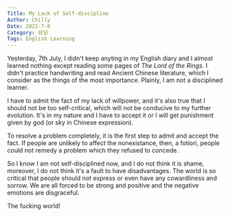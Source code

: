 ```yaml
---
Title: My Lack of Self-discipline
Author: Chilly
Date: 2021-7-8
Category: 日记
Tags: English Learning
---
```


Yesterday, 7th July, I didn't keep anyting in my English diary and I almost learned nothing except reading some pages of *The Lord of the Rings*. I didn't practice handwriting and read Ancient Chinese literature, which I consider as the things of the most importance. Plainly, I am not a disciplined learner. 

I have to admit the fact of my lack of willpower, and it's also true that I should not be too self-critical, which will not be conducive to my further evolution. It's in my nature and I have to accept it or I will get punishment given by god (or sky in Chinese expression).

To resolve a problem completely, it is the first step to admit and accept the fact. If people are unlikely to affect the nonexistance, then, a fotiori, people could not remedy a problem which they refused to concede.

So I know I am not self-disciplined now, and I do not think it is shame, moreover, I do not think it's a fault to have disadvantages. The world is so critical that people should not express or even have any cowardliness and sorrow. We are all forced to be strong and positive and the negative emotions are disgraceful.

The fucking world!
